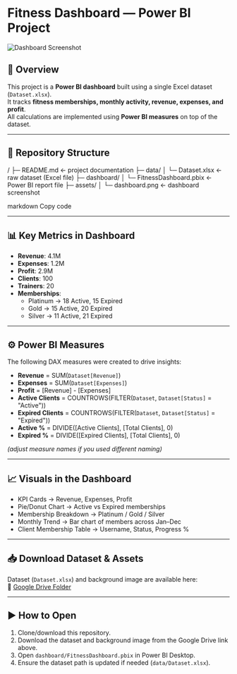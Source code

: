 # Fitness Dashboard — Power BI Project

![Dashboard Screenshot](https://drive.google.com/uc?id=1Dg56R3PIBUAL4y_E3SIjs1wY0aigHFyz)


## 📖 Overview
This project is a **Power BI dashboard** built using a single Excel dataset (`Dataset.xlsx`).  
It tracks **fitness memberships, monthly activity, revenue, expenses, and profit**.  
All calculations are implemented using **Power BI measures** on top of the dataset.

---

## 📂 Repository Structure
/
├─ README.md ← project documentation
├─ data/
│ └─ Dataset.xlsx ← raw dataset (Excel file)
├─ dashboard/
│ └─ FitnessDashboard.pbix ← Power BI report file
├─ assets/
│ └─ dashboard.png ← dashboard screenshot

markdown
Copy code

---

## 📊 Key Metrics in Dashboard
- **Revenue**: 4.1M  
- **Expenses**: 1.2M  
- **Profit**: 2.9M  
- **Clients**: 100  
- **Trainers**: 20  
- **Memberships**:  
  - Platinum → 18 Active, 15 Expired  
  - Gold → 15 Active, 20 Expired  
  - Silver → 11 Active, 21 Expired  

---

## ⚙️ Power BI Measures
The following DAX measures were created to drive insights:

- **Revenue** = SUM(`Dataset[Revenue]`)  
- **Expenses** = SUM(`Dataset[Expenses]`)  
- **Profit** = [Revenue] - [Expenses]  
- **Active Clients** = COUNTROWS(FILTER(`Dataset`, `Dataset[Status]` = "Active"))  
- **Expired Clients** = COUNTROWS(FILTER(`Dataset`, `Dataset[Status]` = "Expired"))  
- **Active %** = DIVIDE([Active Clients], [Total Clients], 0)  
- **Expired %** = DIVIDE([Expired Clients], [Total Clients], 0)  

*(adjust measure names if you used different naming)*  

---

## 📈 Visuals in the Dashboard
- KPI Cards → Revenue, Expenses, Profit  
- Pie/Donut Chart → Active vs Expired memberships  
- Membership Breakdown → Platinum / Gold / Silver  
- Monthly Trend → Bar chart of members across Jan–Dec  
- Client Membership Table → Username, Status, Progress %  

---

## 📥 Download Dataset & Assets
Dataset (`Dataset.xlsx`) and background image are available here:  
🔗 [Google Drive Folder](https://drive.google.com/drive/folders/1XPkFLSo0CLMDmpgqJ0OwxU_toEAir9uk?usp=sharing)

---

## ▶️ How to Open
1. Clone/download this repository.  
2. Download the dataset and background image from the Google Drive link above.  
3. Open `dashboard/FitnessDashboard.pbix` in Power BI Desktop.  
4. Ensure the dataset path is updated if needed (`data/Dataset.xlsx`).  
